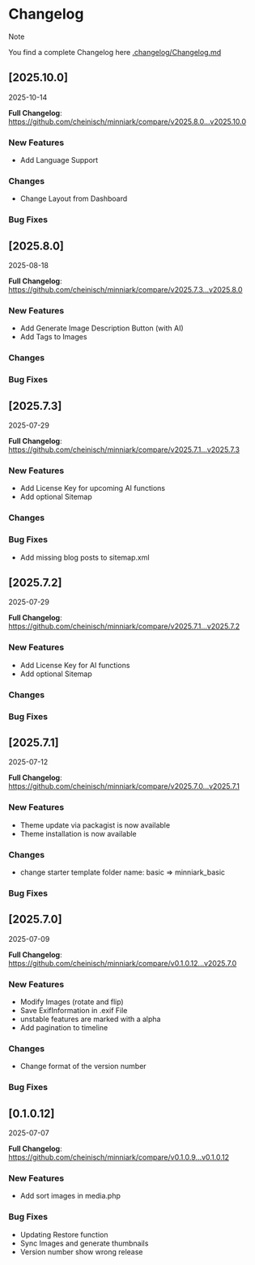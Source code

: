 # Changelog

> [!NOTE]
> You find a complete Changelog here [.changelog/Changelog.md](https://github.com/cheinisch/minniark/blob/main/.changelog/Changelog.md)

## [2025.10.0]
2025-10-14

**Full Changelog**: https://github.com/cheinisch/minniark/compare/v2025.8.0...v2025.10.0

### New Features
- Add Language Support

### Changes
- Change Layout from Dashboard

### Bug Fixes


## [2025.8.0]
2025-08-18

**Full Changelog**: https://github.com/cheinisch/minniark/compare/v2025.7.3...v2025.8.0

### New Features
- Add Generate Image Description Button (with AI)
- Add Tags to Images

### Changes

### Bug Fixes


## [2025.7.3]
2025-07-29

**Full Changelog**: https://github.com/cheinisch/minniark/compare/v2025.7.1...v2025.7.3

### New Features
- Add License Key for upcoming AI functions
- Add optional Sitemap

### Changes

### Bug Fixes
- Add missing blog posts to sitemap.xml

## [2025.7.2]
2025-07-29

**Full Changelog**: https://github.com/cheinisch/minniark/compare/v2025.7.1...v2025.7.2

### New Features
- Add License Key for AI functions
- Add optional Sitemap

### Changes

### Bug Fixes

## [2025.7.1]
2025-07-12

**Full Changelog**: https://github.com/cheinisch/minniark/compare/v2025.7.0...v2025.7.1

### New Features
- Theme update via packagist is now available
- Theme installation is now available

### Changes
- change starter template folder name: basic => minniark_basic

### Bug Fixes

## [2025.7.0]
2025-07-09

**Full Changelog**: https://github.com/cheinisch/minniark/compare/v0.1.0.12...v2025.7.0

### New Features
- Modify Images (rotate and flip)
- Save ExifInformation in .exif File
- unstable features are marked with a alpha
- Add pagination to timeline

### Changes
- Change format of the version number

### Bug Fixes


## [0.1.0.12]
2025-07-07

**Full Changelog**: https://github.com/cheinisch/minniark/compare/v0.1.0.9...v0.1.0.12

### New Features
- Add sort images in media.php

### Bug Fixes
- Updating Restore function
- Sync Images and generate thumbnails
- Version number show wrong release
